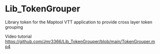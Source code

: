 # Lib_TokenGrouper
Library token for the Maptool VTT application to provide cross layer token grouping

Video tutorial https://github.com/Jmr3366/Lib_TokenGrouper/blob/main/TokenGrouper.mp4
